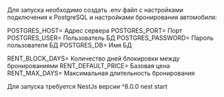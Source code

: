 Для запуска необходимо создать .env файл с настройками подключения к PostgreSQL и настройками бронирования автомобиля:

POSTGRES_HOST= Адрес сервера
POSTGRES_PORT= Порт
POSTGRES_USER= Пользователь БД
POSTGRES_PASSWORD= Пароль пользователя БД
POSTGRES_DB= Имя БД

RENT_BLOCK_DAYS= Количество дней блокировки между бронированиями
RENT_DEFAULT_PRICE= Базовая цена
RENT_MAX_DAYS= Максимальная длительность бронирования

Для запуска требуется NestJs версии ^8.0.0
nest start
